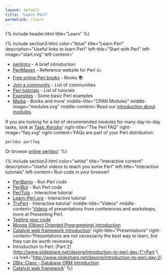 ```yaml
---
layout: default
title: "Learn Perl"
permalink: /learn
---
```



{% include header.html 
   title="Learn" 
%}

{% include section3.html
   color="lblue"
   title="Learn Perl"
   description="Useful links to learn Perl"
   left-title="Start with Perl"
   left-image="start.svg"
   left-content='
* [perlintro](https://perldoc.pl/perlintro.html) - A brief introduction
* [PerlMaven](https://perlmaven.com) - Reference website for Perl :+1:
* [Free online Perl books](/books) - Books :books:
* [Join a community](/community) - List of communities
* [Perl tutorials](http://perl-tutorial.org/) - List of tutorials
* [Examples](/learn/examples) - Some basic Perl examples
* [Media](/media) - Books and more' 
   middle-title="CPAN Modules"
   middle-image="modules.svg"
   middle-content='Read our [introduction about modules](/learn/modules). 

If you are looking for a list of recommended modules for many day-to-day tasks, look at [Task::Kensho](https://metacpan.org/module/Task::Kensho)'
   right-title="The Perl FAQ"
   right-image="faq.svg"
   right-content='FAQs are part of your Perl distribution:
```
perldoc perlfaq
```

Or browse [online perldoc](https://perldoc.pl/)'
%}

{% include section3.html 
   color="white"
   title="Interactive content"
   description="Useful videos to teach you some Perl"
   left-title="Interactive tutorials"
   left-content='Run code in your browser!
* [PerlBanjo](https://perlbanjo.com/) - Run Perl code
* [PerlBot](https://perlbot.pl/) - Run Perl code
* [PerlTuts](http://perltuts.com/tutorials/quick-start/hello-world) - Interactive tutorial
* [Learn-Perl.org](https://www.learn-perl.org/) - Interactive tutorial
* [TryPerl](http://tryperl.pl/) - Interactive tutorial'
   middle-title="Videos"
   middle-content='[Videos](http://yapc.tv/) of presentations from conferences and workshops, more at Presenting Perl.
* [Testing your code](http://blip.tv/file/1887791/)
* [Moose (Object Oriented Programming) introduction](http://yapc.tv/2008/lpw/mike-whitaker-intro-moose/)
* [Catalyst web framework introduction](http://yapc.tv/2008/ipw/marcus_ramberg_-_introduction_to_catalyst/)'
   right-title="Presentations"
   right-content='Presentations are not necessarily the best way to learn, but they can be worth reviewing.
* Introduction to Perl: [Part 2](http://www.slideshare.net/davorg/introduction-to-perl-day-1">Part 1</a>, <a href="http://www.slideshare.net/davorg/introduction-to-perl-day-2)
* [DBIx::Class - Database ORM introduction](http://www.slideshare.net/ranguard/dbixclass-beginners-presentation)
* [Catalyst web framework](http://www.slideshare.net/dandv/introduction-to-catalyst-part-1?src=related_normal&rel=283100)'
%}


